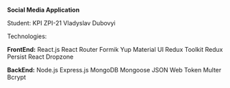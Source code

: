 **Social Media Application**

Student: 
KPI ZPI-21 Vladyslav Dubovyi 

Technologies:

**FrontEnd:**
React.js
React Router
Formik Yup
Material UI
Redux Toolkit
Redux Persist
React Dropzone

**BackEnd:**
Node.js
Express.js
MongoDB
Mongoose 
JSON Web Token
Multer
Bcrypt

